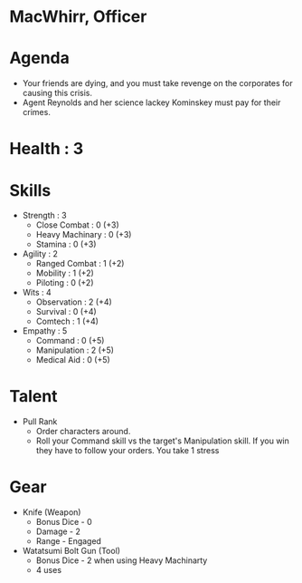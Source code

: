 # MacWhirr, Officer

# Agenda
- Your friends are dying, and you must take revenge on the corporates for causing this crisis. 
- Agent Reynolds and her science lackey Kominskey must pay for their crimes.

# Health : 3

# Skills
- Strength : 3
    - Close Combat : 0 (+3)
    - Heavy Machinary : 0 (+3) 
    - Stamina : 0 (+3)
- Agility : 2
    - Ranged Combat : 1 (+2)
    - Mobility : 1 (+2)
    - Piloting : 0 (+2)
- Wits : 4
    - Observation : 2 (+4)
    - Survival : 0 (+4)
    - Comtech : 1 (+4)
- Empathy : 5
    - Command : 0 (+5)
    - Manipulation : 2 (+5)
    - Medical Aid : 0 (+5)

# Talent
- Pull Rank
    - Order characters around. 
    - Roll your Command skill vs the target's Manipulation skill. If you win they have to follow your orders. You take 1 stress

# Gear
- Knife (Weapon)
    - Bonus Dice - 0
    - Damage - 2
    - Range - Engaged
- Watatsumi Bolt Gun (Tool) 
    - Bonus Dice - 2 when using Heavy Machinarty
    - 4 uses